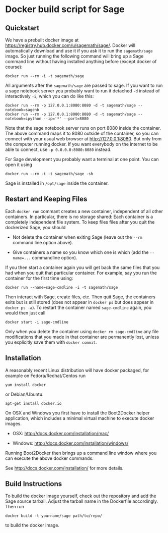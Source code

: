 Docker build script for Sage
============================

Quickstart
----------

We have a prebuilt docker image at
https://registry.hub.docker.com/u/sagemath/sage/. Docker will
automatically download and use it if you ask it to run the
`sagemath/sage` image. So just running the following command will
bring up a Sage command line without having installed anything before
(except docker of course):

    docker run --rm -i -t sagemath/sage

All arguments after the `sagemath/sage` are passed to sage. If you
want to run a sage notebook server you probably want to run it
detached `-d` instead of interactively `-i`, which you can do like
this:

    docker run --rm -p 127.0.0.1:8080:8080 -d -t sagemath/sage --notebook=sagenb
    docker run --rm -p 127.0.0.1:8080:8080 -d -t sagemath/sage --notebook=ipython --ip='*' --port=8080

Note that the sage notebook server runs on port 8080 inside the
container. The above command maps it to 8080 outside of the container,
so you can connect with your usual web browser at
http://127.0.0.1:8080. But only from the computer running docker. If
you want everybody on the internet to be able to connect, use `-p
0.0.0.0:8080:8080` instead.

For Sage development you probably want a terminal at one point. You
can open it using

    docker run --rm -i -t sagemath/sage -sh

Sage is installed in `/opt/sage` inside the container. 


Restart and Keeping Files
-------------------------

Each `docker run` commant creates a new container, independent of all
other containers. In particular, there is no storage shared: Each
container is a completely independent file system. To keep files files
after you quit the dockerized Sage, you should 

* Not delete the container when exiting Sage (leave out the `--rm`
  command line option above).

* Give containers a name so you know which one is which (add the
  `--name=...` commandline option).

If you then start a container again you will get back the same files
that you had when you quit that particular container. For example, say
you run the container for the first time using:

    docker run --name=sage-cmdline -i -t sagemath/sage

Then interact with Sage, create files, etc. Then quit Sage, the
containers exits but is still stored (does not appear in `docker ps`
but does appear in `docker ps -a`). To restart the container named
`sage-cmdline` again, you would then just call

    docker start -i sage-cmdline

Only when you delete the container using `docker rm sage-cmdline` any
file modifications that you made in that container are permanently
lost, unless you explicitly save them with `docker commit`.



Installation
------------

A reasonably recent Linux distribution will have docker packaged, for
example on Fedora/Redhat/Centos run

    yum install docker

or Debian/Ubuntu:
 
    apt-get install docker.io

On OSX and Windows you first have to install the Boot2Docker helper
application, which includes a minimal virtual machine to execute
docker images.

* OSX: http://docs.docker.com/installation/mac/

* Windows: http://docs.docker.com/installation/windows/

Running Boot2Docker then brings up a command line window where you can
execute the above docker commands.

See http://docs.docker.com/installation/ for more details.


Build Instructions
------------------

To build the docker image yourself, check out the repository and add
the Sage source tarball. Adjust the tarball name in the Dockerfile
accordingly. Then run

    docker build -t yourname/sage path/to/repo/

to build the docker image.
